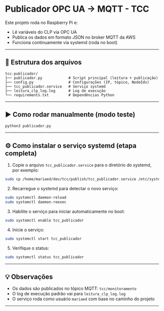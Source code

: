 # Publicador OPC UA → MQTT - TCC

Este projeto roda no Raspberry Pi e:

- Lê variáveis do CLP via OPC UA
- Publica os dados em formato JSON no broker MQTT da AWS
- Funciona continuamente via systemd (roda no boot)

---

## 📁 Estrutura dos arquivos

```
tcc-publicador/
├── publicador.py            # Script principal (leitura + publicação)
├── config.py                # Configurações (IP, tópico, NodeIds)
├── tcc_publicador.service   # Serviço systemd
├── leitura_clp_log.log      # Log de execução
└── requirements.txt         # Dependências Python
```

---

## ▶️ Como rodar manualmente (modo teste)

```bash
python3 publicador.py
```

---

## ⚙️ Como instalar o serviço systemd (etapa completa)

1. Copie o arquivo `tcc_publicador.service` para o diretório do systemd, por exemplo:

```bash
sudo cp /home/mariaed/dev/tcc/publish/tcc_publicador.service /etc/systemd/system/
```

2. Recarregue o systemd para detectar o novo serviço:

```bash
sudo systemctl daemon-reload
sudo systemctl daemon-reexec
```

3. Habilite o serviço para iniciar automaticamente no boot:

```bash
sudo systemctl enable tcc_publicador
```

4. Inicie o serviço:

```bash
sudo systemctl start tcc_publicador
```

5. Verifique o status:

```bash
sudo systemctl status tcc_publicador
```

---

## 💡 Observações

- Os dados são publicados no tópico MQTT: `tcc/monitoramento`
- O log de execução padrão vai para `leitura_clp_log.log`
- O serviço roda como usuário `mariaed` com base no caminho do projeto

---